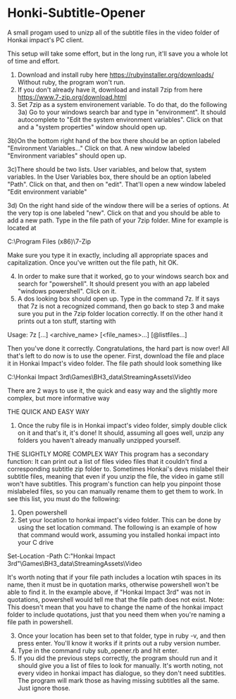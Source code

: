# Honki-Subtitle-Opener
A small progam used to unizp all of the subtitle files in the video folder of Honkai impact's PC client.

This setup will take some effort, but in the long run, it'll save you a whole lot of time and effort.

1) Download and install ruby here https://rubyinstaller.org/downloads/ Without ruby, the program won't run.
2) If you don't already have it, download and install 7zip from here https://www.7-zip.org/download.html
3) Set 7zip as a system environement variable. To do that, do the following
  3a) Go to your windows search bar and type in "environment". It should autocomplete to "Edit the system environment variables". Click on that and a "system properties" window should open up. 
  
  3b)On the bottom right hand of the box there should be an option labeled "Environment Variables..." Click on that. A new window labeled "Environment variables" should          open up. 
  
  3c)There should be two lists. User variables, and below that, system variables. In the User Variables box, there should be an option labeled "Path". Click on that, and then on "edit". That'll open a new window labeled "Edit environment variable"
  
  3d) On the right hand side of the window there will be a series of options. At the very top is one labeled "new". Click on that and you should be able to add a new path. Type in the file path of your 7zip folder. Mine for example is located at 
  
  C:\Program Files (x86)\7-Zip  
  
  Make sure you type it in exactly, including all appropriate spaces and capitalization. Once you've written out the file path, hit OK.
  
4) In order to make sure that it worked, go to your windows search box and search for "powershell". It should present you with an app labeled "windows powershell". Click on it.
5) A dos looking box should open up. Type in the command 7z. If it says that 7z is not a recognized command, then go back to step 3 and make sure you put in the 7zip folder location correctly. If on the other hand it prints out a ton stuff, starting with 

Usage: 7z<command> [<switches>...] <archive_name> [<file_names>...]
       [@listfiles...]

Then you've done it correctly. Congratulations, the hard part is now over! All that's left to do now is to use the opener. First, download the file and place it in Honkai Impact's video folder. The file path should look something like 

C:\Honkai Impact 3rd\Games\BH3_data\StreamingAssets\Video

There are 2 ways to use it, the quick and easy way and the slightly more complex, but more informative way

THE QUICK AND EASY WAY
1) Once the ruby file is in Honkai impact's video folder, simply double click on it and that's it, it's done! It should, assuming all goes well, unzip any folders you haven't already manually unzipped yourself.

THE SLIGHTLY MORE COMPLEX WAY
This program has a secondary function: It can print out a list of files video files that it couldn't find a corresponding subtitle zip folder to. Sometimes Honkai's devs mislabel their subtitle files, meaning that even if you unzip the file, the video in game still won't have subtitles. This program's function can help you pinpoint those mislabeled files, so you can manually rename them to get them to work. In see this list, you must do the following:

1) Open powershell
2) Set your location to honkai impact's video folder. This can be done by using the set location command.  The following is an example of how that command would work, assuming you installed honkai impact into your C drive

Set-Location -Path C:\"Honkai Impact 3rd"\Games\BH3_data\StreamingAssets\Video

It's worth noting that if your file path includes a location wtih spaces in its name, then it must be in quotation marks, otherwise powershell won't be able to find it. In the example above, if "Honkai Impact 3rd" was not in quotations, powershell would tell me that the file path does not exist. Note: This doesn't mean that you have to change the name of the honkai impact folder to include quotations, just that you need them when you're naming a file path in powershell.

3) Once your location has been set to that folder, type in ruby -v, and then press enter. You'll know it works if it prints out a ruby version number.
4) Type in the command ruby sub_opener.rb and hit enter.
5) If you did the previous steps correctly, the program should run and it should give you a list of files to look for manually. It's worth noting, not every video
in honkai impact has dialogue, so they don't need subtitles. The program will mark those as having missing subtitles all the same. Just ignore those.
